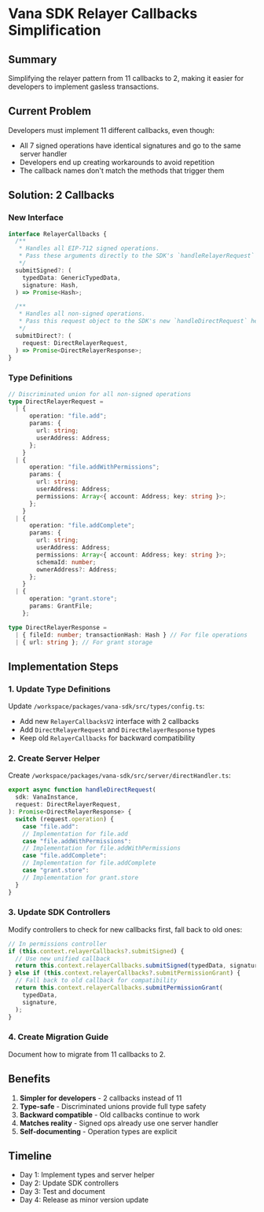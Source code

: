 # Vana SDK Relayer Callbacks Simplification

## Summary

Simplifying the relayer pattern from 11 callbacks to 2, making it easier for developers to implement gasless transactions.

## Current Problem

Developers must implement 11 different callbacks, even though:

- All 7 signed operations have identical signatures and go to the same server handler
- Developers end up creating workarounds to avoid repetition
- The callback names don't match the methods that trigger them

## Solution: 2 Callbacks

### New Interface

```typescript
interface RelayerCallbacks {
  /**
   * Handles all EIP-712 signed operations.
   * Pass these arguments directly to the SDK's `handleRelayerRequest` helper.
   */
  submitSigned?: (
    typedData: GenericTypedData,
    signature: Hash,
  ) => Promise<Hash>;

  /**
   * Handles all non-signed operations.
   * Pass this request object to the SDK's new `handleDirectRequest` helper.
   */
  submitDirect?: (
    request: DirectRelayerRequest,
  ) => Promise<DirectRelayerResponse>;
}
```

### Type Definitions

```typescript
// Discriminated union for all non-signed operations
type DirectRelayerRequest =
  | {
      operation: "file.add";
      params: {
        url: string;
        userAddress: Address;
      };
    }
  | {
      operation: "file.addWithPermissions";
      params: {
        url: string;
        userAddress: Address;
        permissions: Array<{ account: Address; key: string }>;
      };
    }
  | {
      operation: "file.addComplete";
      params: {
        url: string;
        userAddress: Address;
        permissions: Array<{ account: Address; key: string }>;
        schemaId: number;
        ownerAddress?: Address;
      };
    }
  | {
      operation: "grant.store";
      params: GrantFile;
    };

type DirectRelayerResponse =
  | { fileId: number; transactionHash: Hash } // For file operations
  | { url: string }; // For grant storage
```

## Implementation Steps

### 1. Update Type Definitions

Update `/workspace/packages/vana-sdk/src/types/config.ts`:

- Add new `RelayerCallbacksV2` interface with 2 callbacks
- Add `DirectRelayerRequest` and `DirectRelayerResponse` types
- Keep old `RelayerCallbacks` for backward compatibility

### 2. Create Server Helper

Create `/workspace/packages/vana-sdk/src/server/directHandler.ts`:

```typescript
export async function handleDirectRequest(
  sdk: VanaInstance,
  request: DirectRelayerRequest,
): Promise<DirectRelayerResponse> {
  switch (request.operation) {
    case "file.add":
    // Implementation for file.add
    case "file.addWithPermissions":
    // Implementation for file.addWithPermissions
    case "file.addComplete":
    // Implementation for file.addComplete
    case "grant.store":
    // Implementation for grant.store
  }
}
```

### 3. Update SDK Controllers

Modify controllers to check for new callbacks first, fall back to old ones:

```typescript
// In permissions controller
if (this.context.relayerCallbacks?.submitSigned) {
  // Use new unified callback
  return this.context.relayerCallbacks.submitSigned(typedData, signature);
} else if (this.context.relayerCallbacks?.submitPermissionGrant) {
  // Fall back to old callback for compatibility
  return this.context.relayerCallbacks.submitPermissionGrant(
    typedData,
    signature,
  );
}
```

### 4. Create Migration Guide

Document how to migrate from 11 callbacks to 2.

## Benefits

1. **Simpler for developers** - 2 callbacks instead of 11
2. **Type-safe** - Discriminated unions provide full type safety
3. **Backward compatible** - Old callbacks continue to work
4. **Matches reality** - Signed ops already use one server handler
5. **Self-documenting** - Operation types are explicit

## Timeline

- Day 1: Implement types and server helper
- Day 2: Update SDK controllers
- Day 3: Test and document
- Day 4: Release as minor version update
